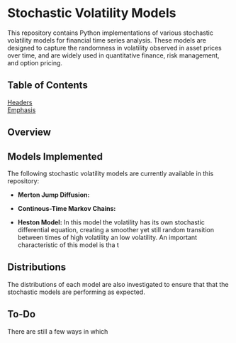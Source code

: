 # Stochastic Volatility Models

This repository contains Python implementations of various stochastic volatility models for financial time series analysis. These models are designed to capture the randomness in volatility observed in asset prices over time, and are widely used in quantitative finance, risk management, and option pricing.

## Table of Contents

[Headers](#headers)  
[Emphasis](#emphasis) 


## Overview


## Models Implemented

The following stochastic volatility models are currently available in this repository:

- **Merton Jump Diffusion:**

- **Continous-Time Markov Chains:**

- **Heston Model:** In this model the volatility has its own stochastic differential equation, creating a smoother yet still random transition between times of high volatility an low volatility. An important characteristic of this model is tha t



## Distributions
The distributions of each model are also investigated to ensure that that the stochastic models are performing as expected.

## To-Do

There are still a few ways in which 
